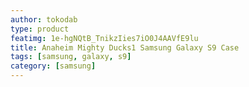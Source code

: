 ```yaml
---
author: tokodab
type: product
featimg: 1e-hgNQtB_TnikzIies7iO0J4AAVfE9lu
title: Anaheim Mighty Ducks1 Samsung Galaxy S9 Case
tags: [samsung, galaxy, s9]
category: [samsung]
---
```

